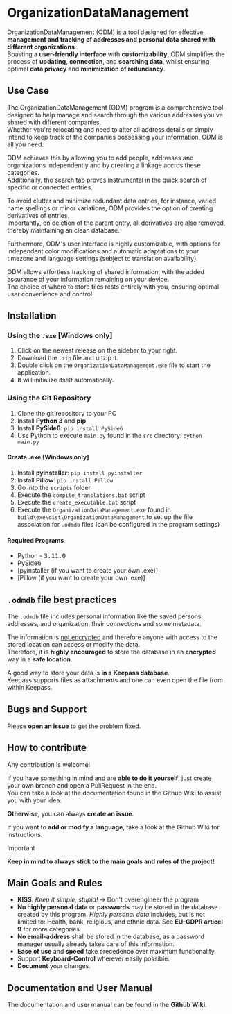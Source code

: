 # OrganizationDataManagement
OrganizationDataManagement (ODM) is a tool designed for effective **management and tracking of addresses and personal data shared with different organizations**.  
Boasting a **user-friendly interface** with **customizability**, ODM simplifies the process of **updating**, **connection**, and **searching data**, whilst ensuring optimal **data privacy** and **minimization of redundancy**.

## Use Case
The OrganizationDataManagement (ODM) program is a comprehensive tool designed to help manage and search through the various addresses you've shared with different companies.  
Whether you're relocating and need to alter all address details or simply intend to keep track of the companies possessing your information, ODM is all you need.

ODM achieves this by allowing you to add people, addresses and organizations independently and by creating a linkage accros these categories.  
Additionally, the search tab proves instrumental in the quick search of specific or connected entries.  

To avoid clutter and minimize redundant data entries, for instance, varied name spellings or minor variations, ODM provides the option of creating derivatives of entries.  
Importantly, on deletion of the parent entry, all derivatives are also removed, thereby maintaining an clean database.  

Furthermore, ODM's user interface is highly customizable, with options for independent color modifications and automatic adaptations to your timezone and language settings (subject to translation availability).

ODM allows effortless tracking of shared information, with the added assurance of your information remaining on your device.  
The choice of where to store files rests entirely with you, ensuring optimal user convenience and control.  

## Installation
### Using the `.exe` [Windows only]
1) Click on the newest release on the sidebar to your right.
1) Download the `.zip` file and unzip it.
1) Double click on the ```OrganizationDataManagement.exe``` file to start the application.
1) It will initialize itself automatically.

### Using the Git Repository
1) Clone the git repository to your PC
1) Install **Python 3** and **pip**
1) Install **PySide6**: ```pip install PySide6```
1) Use Python to execute `main.py` found in the `src` directory: ```python main.py```

#### Create .exe [Windows only]
1) Install **pyinstaller**: ```pip install pyinstaller```
1) Install **Pillow**: ```pip install Pillow```
1) Go into the `scripts` folder
1) Execute the ```compile_translations.bat``` script
1) Execute the ```create_executable.bat``` script
1) Execute the `OrganizationDataManagement.exe` found in ```build\exe\dist\OrganizationDataManagement``` to set up the file association for `.odmdb` files (can be configured in the program settings)

#### Required Programs
- Python - <kbd>3.11.0</kbd>  
- PySide6  
- [pyinstaller (if you want to create your own .exe)]
- [Pillow (if you want to create your own .exe)]

## `.odmdb` file best practices
The `.odmdb` file includes personal information like the saved persons, addresses, and organization, their connections and some metadata.  

The information is <ins>not encrypted</ins> and therefore anyone with access to the stored location can access or modify the data.  
Therefore, it is **highly encouraged** to store the database in an **encrypted** way in a **safe location**.  

A good way to store your data is **in a Keepass database**.  
Keepass supports files as attachments and one can even open the file from within Keepass.  

## Bugs and Support
Please **open an issue** to get the problem fixed.

## How to contribute
Any contribution is welcome!  

If you have something in mind and are **able to do it yourself**, just create your own branch and open a PullRequest in the end.  
You can take a look at the documentation found in the Github Wiki to assist you with your idea.

**Otherwise**, you can always **create an issue**.  

If you want to **add or modify a language**, take a look at the Github Wiki for instructions.

> [!IMPORTANT]
> **Keep in mind to always stick to the main goals and rules of the project!**
## Main Goals and Rules
- **KISS**: *Keep it simple, stupid!* -> Don't overengineer the program
- **No highly personal data** or **passwords** may be stored in the database created by this program. *Highly personal data* includes, but is not limited to: Health, bank, religious, and ethnic data. See **EU-GDPR articel 9** for more categories.
- **No email-address** shall be stored in the database, as a password manager usually already takes care of this information.
- **Ease of use** and **speed** take precedence over maximum functionality.
- Support **Keyboard-Control** wherever easily possible.
- **Document** your changes.

## Documentation and User Manual
The documentation and user manual can be found in the **Github Wiki**.

